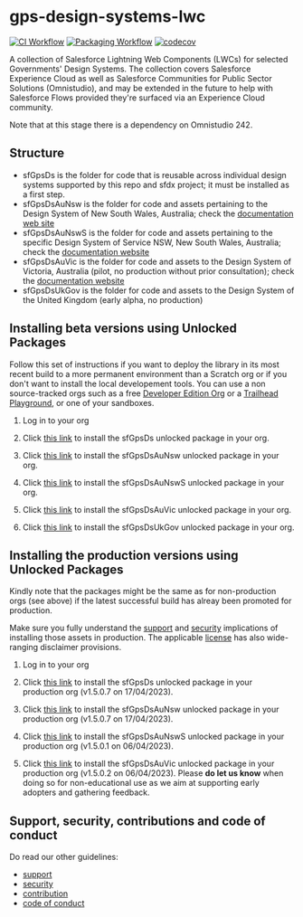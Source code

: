 # gps-design-systems-lwc

[![CI Workflow](https://github.com/eschweitzer78/gps-design-systems-lwc/workflows/CI/badge.svg)](https://github.com/eschweitzer78/gps-design-systems-lwc/actions?query=workflow%3ACI) [![Packaging Workflow](https://github.com/eschweitzer78/gps-design-systems-lwc/workflows/Packaging/badge.svg)](https://github.com/eschweitzer78/gps-design-systems-lwc/actions?query=workflow%3A%22Packaging%22) [![codecov](https://codecov.io/gh/eschweitzer78/gps-design-systems-lwc/branch/main/graph/badge.svg)](https://codecov.io/gh/eschweitzer78/gps-design-systems-lwc)

A collection of Salesforce Lightning Web Components (LWCs) for selected Governments' Design Systems. The collection
covers Salesforce Experience Cloud as well as Salesforce Communities for Public Sector Solutions (Omnistudio), and may be extended in the future to help with Salesforce Flows provided they're surfaced via an Experience Cloud community.

Note that at this stage there is a dependency on Omnistudio 242.

## Structure

- sfGpsDs is the folder for code that is reusable across individual design systems supported by this repo and sfdx project; it must be installed as a first step.
- sfGpsDsAuNsw is the folder for code and assets pertaining to the Design System of New South Wales, Australia; check the [documentation web site](https://nswds.dsforce.dev)
- sfGpsDsAuNswS is the folder for code and assets pertaining to the specific Design System of Service NSW, New South Wales, Australia; check the [documentation website](https://nsws.dsforce.dev)
- sfGpsDsAuVic is the folder for code and assets to the Design System of Victoria, Australia (pilot, no production without prior consultation); check the [documentation website](https://vic.dsforce.dev)
- sfGpsDsUkGov is the folder for code and assets to the Design System of the United Kingdom (early alpha, no production)

## Installing beta versions using Unlocked Packages

Follow this set of instructions if you want to deploy the library in its most recent build to a more permanent environment than a Scratch org or if you don't want to install the local developement tools. You can use a non source-tracked orgs such as a free [Developer Edition Org](https://developer.salesforce.com/signup) or a [Trailhead Playground](https://trailhead.salesforce.com/), or one of your sandboxes.

1. Log in to your org

1. Click <a href="https://login.salesforce.com/packaging/installPackage.apexp?p0=04t5j000000h0XWAAY" title="sfGpsDs">this link</a> to install the sfGpsDs unlocked package in your org.

1. Click <a href="https://login.salesforce.com/packaging/installPackage.apexp?p0=04t5j000000h0XbAAI" title="sfGpsDsAuNsw">this link</a> to install the sfGpsDsAuNsw unlocked package in your org.

1. Click <a href="https://login.salesforce.com/packaging/installPackage.apexp?p0=04t5j000000h0VLAAY" title="sfGpsDsAuNswS">this link</a> to install the sfGpsDsAuNswS unlocked package in your org.

1. Click <a href="https://login.salesforce.com/packaging/installPackage.apexp?p0=04t5j000000h0WiAAI" title="sfGpsDsAuVic">this link</a> to install the sfGpsDsAuVic unlocked package in your org.

1. Click <a href="https://login.salesforce.com/packaging/installPackage.apexp?p0=04t5j000000h0VVAAY" title="sfGpsDsUkGov">this link</a> to install the sfGpsDsUkGov unlocked package in your org.

## Installing the production versions using Unlocked Packages

Kindly note that the packages might be the same as for non-production orgs (see above) if the latest successful build has alreay been promoted for production.

Make sure you fully understand the [support](./SUPPORT.md) and [security](./SECURITY.md) implications of installing those assets in production. The applicable [license](./LICENSE.md) has also wide-ranging disclaimer provisions.

1. Log in to your org

1. Click <a href="https://login.salesforce.com/packaging/installPackage.apexp?p0=04t5j000000h0WJAAY">this link</a> to install the sfGpsDs unlocked package in your production org (v1.5.0.7 on 17/04/2023).

1. Click <a href="https://login.salesforce.com/packaging/installPackage.apexp?p0=04t5j000000h0WnAAI">this link</a> to install the sfGpsDsAuNsw unlocked package in your production org (v1.5.0.7 on 17/04/2023).

1. Click <a href="https://login.salesforce.com/packaging/installPackage.apexp?p0=04t5j000000h0VLAAY">this link</a> to install the sfGpsDsAuNswS unlocked package in your production org (v1.5.0.1 on 06/04/2023).

1. Click <a href="https://login.salesforce.com/packaging/installPackage.apexp?p0=04t5j000000h0WiAAI">this link</a> to install the sfGpsDsAuVic unlocked package in your production org (v1.5.0.2 on 06/04/2023). Please **do let us know** when doing so for non-educational use as we aim at supporting early adopters and gathering feedback.

## Support, security, contributions and code of conduct

Do read our other guidelines:

- [support](./SUPPORT.md)
- [security](./SECURITY.md)
- [contribution](./CONTRIBUTION.md)
- [code of conduct](./CODE_OF_CONDUCT.md)

